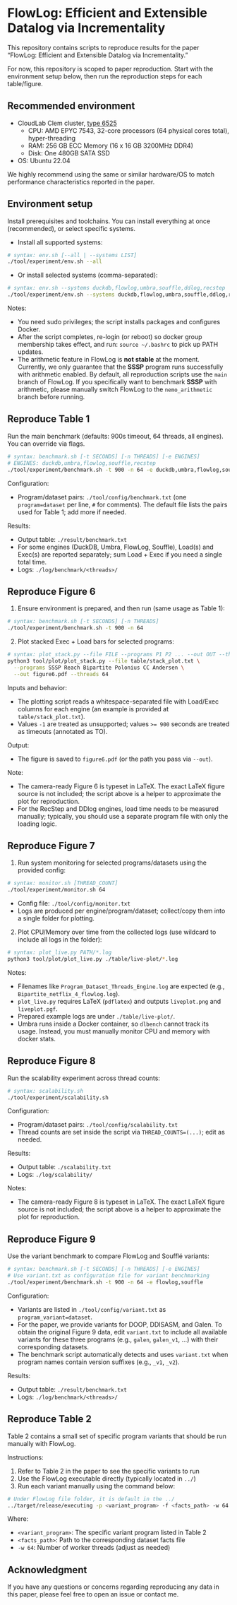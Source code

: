 # FlowLog: Efficient and Extensible Datalog via Incrementality

This repository contains scripts to reproduce results for the paper “FlowLog: Efficient and Extensible Datalog via Incrementality.”

For now, this repository is scoped to paper reproduction. Start with the environment setup below, then run the reproduction steps for each table/figure.

## Recommended environment

- CloudLab Clem cluster, [type 6525](https://docs.cloudlab.us/hardware.html)
  - CPU: AMD EPYC 7543, 32-core processors (64 physical cores total), hyper-threading
  - RAM: 256 GB ECC Memory (16 x 16 GB 3200MHz DDR4)
  - Disk: One 480GB SATA SSD
- OS: Ubuntu 22.04

We highly recommend using the same or similar hardware/OS to match performance characteristics reported in the paper.

## Environment setup

Install prerequisites and toolchains. You can install everything at once (recommended), or select specific systems.

- Install all supported systems:
```bash
# syntax: env.sh [--all | --systems LIST]
./tool/experiment/env.sh --all
```

- Or install selected systems (comma-separated):
```bash
# syntax: env.sh --systems duckdb,flowlog,umbra,souffle,ddlog,recstep
./tool/experiment/env.sh --systems duckdb,flowlog,umbra,souffle,ddlog,recstep
```

Notes:
- You need sudo privileges; the script installs packages and configures Docker.
- After the script completes, re-login (or reboot) so docker group membership takes effect, and run: `source ~/.bashrc` to pick up PATH updates.
- The arithmetic feature in FlowLog is **not stable** at the moment. Currently, we only guarantee that the **SSSP** program runs successfully with arithmetic enabled. By default, all reproduction scripts use the `main` branch of FlowLog. If you specifically want to benchmark **SSSP** with arithmetic, please manually switch FlowLog to the `nemo_arithmetic` branch before running.  

## Reproduce Table 1

Run the main benchmark (defaults: 900s timeout, 64 threads, all engines). You can override via flags.
```bash
# syntax: benchmark.sh [-t SECONDS] [-n THREADS] [-e ENGINES]
# ENGINES: duckdb,umbra,flowlog,souffle,recstep
./tool/experiment/benchmark.sh -t 900 -n 64 -e duckdb,umbra,flowlog,souffle,recstep
```

Configuration:
- Program/dataset pairs: `./tool/config/benchmark.txt` (one `program=dataset` per line, `#` for comments). The default file lists the pairs used for Table 1; add more if needed.

Results:
- Output table: `./result/benchmark.txt`
- For some engines (DuckDB, Umbra, FlowLog, Souffle), Load(s) and Exec(s) are reported separately; sum Load + Exec if you need a single total time.
- Logs: `./log/benchmark/<threads>/`

## Reproduce Figure 6

1) Ensure environment is prepared, and then run (same usage as Table 1):
```bash
# syntax: benchmark.sh [-t SECONDS] [-n THREADS]
./tool/experiment/benchmark.sh -t 900 -n 64
```

2) Plot stacked Exec + Load bars for selected programs:
```bash
# syntax: plot_stack.py --file FILE --programs P1 P2 ... --out OUT --threads N
python3 tool/plot/plot_stack.py --file table/stack_plot.txt \
  --programs SSSP Reach Bipartite Polonius CC Andersen \
  --out figure6.pdf --threads 64
```

Inputs and behavior:
- The plotting script reads a whitespace-separated file with Load/Exec columns for each engine (an example is provided at `table/stack_plot.txt`).
- Values `-1` are treated as unsupported; values `>= 900` seconds are treated as timeouts (annotated as TO).

Output:
- The figure is saved to `figure6.pdf` (or the path you pass via `--out`).

Note: 
- The camera-ready Figure 6 is typeset in LaTeX. The exact LaTeX figure source is not included; the script above is a helper to approximate the plot for reproduction.
- For the RecStep and DDlog engines, load time needs to be measured manually; typically, you should use a separate program file with only the loading logic.

## Reproduce Figure 7

1) Run system monitoring for selected programs/datasets using the provided config:
```bash
# syntax: monitor.sh [THREAD_COUNT]
./tool/experiment/monitor.sh 64
```
- Config file: `./tool/config/monitor.txt`
- Logs are produced per engine/program/dataset; collect/copy them into a single folder for plotting.

2) Plot CPU/Memory over time from the collected logs (use wildcard to include all logs in the folder):
```bash
# syntax: plot_live.py PATH/*.log
python3 tool/plot/plot_live.py ./table/live-plot/*.log
```

Notes:
- Filenames like `Program_Dataset_Threads_Engine.log` are expected (e.g., `Bipartite_netflix_4_flowlog.log`).
- `plot_live.py` requires LaTeX (`pdflatex`) and outputs `liveplot.png` and `liveplot.pgf`.
- Prepared example logs are under `./table/live-plot/`.
- Umbra runs inside a Docker container, so `dlbench` cannot track its usage. Instead, you must manually monitor CPU and memory with docker stats.

## Reproduce Figure 8

Run the scalability experiment across thread counts:
```bash
# syntax: scalability.sh
./tool/experiment/scalability.sh
```

Configuration:
- Program/dataset pairs: `./tool/config/scalability.txt`
- Thread counts are set inside the script via `THREAD_COUNTS=(...)`; edit as needed.

Results:
- Output table: `./scalability.txt`
- Logs: `./log/scalability/`

Notes:
- The camera-ready Figure 8 is typeset in LaTeX. The exact LaTeX figure source is not included; the script above is a helper to approximate the plot for reproduction.

## Reproduce Figure 9

Use the variant benchmark to compare FlowLog and Soufflé variants:
```bash
# syntax: benchmark.sh [-t SECONDS] [-n THREADS] [-e ENGINES]
# Use variant.txt as configuration file for variant benchmarking
./tool/experiment/benchmark.sh -t 900 -n 64 -e flowlog,souffle
```

Configuration:
- Variants are listed in `./tool/config/variant.txt` as `program_variant=dataset`.
- For the paper, we provide variants for DOOP, DDISASM, and Galen. To obtain the original Figure 9 data, edit `variant.txt` to include all available variants for these three programs (e.g., `galen`, `galen_v1`, …) with their corresponding datasets.
- The benchmark script automatically detects and uses `variant.txt` when program names contain version suffixes (e.g., `_v1`, `_v2`).

Results:
- Output table: `./result/benchmark.txt`
- Logs: `./log/benchmark/<threads>/`

## Reproduce Table 2

Table 2 contains a small set of specific program variants that should be run manually with FlowLog. 

Instructions:
1. Refer to Table 2 in the paper to see the specific variants to run
2. Use the FlowLog executable directly (typically located in `../`)
3. Run each variant manually using the command below:

```bash
# Under FlowLog file folder, it is default in the ../
../target/release/executing -p <variant_program> -f <facts_path> -w 64
```

Where:
- `<variant_program>`: The specific variant program listed in Table 2
- `<facts_path>`: Path to the corresponding dataset facts file
- `-w 64`: Number of worker threads (adjust as needed)

## Acknowledgment

If you have any questions or concerns regarding reproducing any data in this paper, please feel free to open an issue or contact me.

